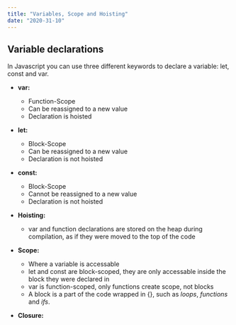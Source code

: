 ```yaml
---
title: "Variables, Scope and Hoisting"
date: "2020-31-10"
---
```


## Variable declarations

In Javascript you can use three different keywords to declare a variable: let, const and var. 

- **var:**
  - Function-Scope
  - Can be reassigned to a new value
  - Declaration is hoisted

- **let:**
  - Block-Scope
  - Can be reassigned to a new value
  - Declaration is not hoisted

- **const:**
  - Block-Scope
  - Cannot be reassigned to a new value
  - Declaration is not hoisted

- **Hoisting:**
  - var and function declarations are stored on the heap during compilation, as if they were moved to the top of the code

- **Scope:**
  - Where a variable is accessable
  - let and const are block-scoped, they are only accessable inside the block they were declared in
  - var is function-scoped, only functions create scope, not blocks
  - A block is a part of the code wrapped in {}, such as *loops*, *functions* and *ifs*.

- **Closure:**